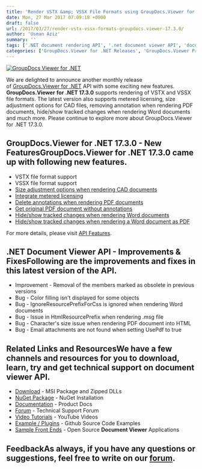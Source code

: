```yaml
---
title: 'Render VSTX &amp; VSSX File Formats using GroupDocs.Viewer for .NET 17.3.0'
date: Mon, 27 Mar 2017 07:09:18 +0000
draft: false
url: /2017/03/27/render-vstx-vssx-formats-groupdocs.viewer-17.3.0/
author: 'Usman Aziz'
summary: ''
tags: ['.NET document rendering API', '.net document viewer API', 'document viewer API for .net']
categories: ['GroupDocs.Viewer for .NET Releases', 'GroupDocs.Viewer Product Family']
---
```


[![GroupDocs Viewer for .NET](https://blog.groupdocs.com/wp-content/uploads/sites/4/2016/11/groupdocs-viewer-net.png)](http://groupdocs.com/dot-net/document-viewer-library)

We are delighted to announce another monthly release of [GroupDocs.Viewer for .NET](https://www.groupdocs.com/products/viewer/net) API with some exciting new features. **GroupDocs.Viewer** **for** **.NET 17.3.0** supports rendering of VSTX and VSSX file formats. The latest version also supports metered licensing, size adjustment options for CAD files, removing annotation when rendering PDF documents, hide/show tracked changes when rendering Word documents and much more. Please continue to explore more about GroupDocs.Viewer for .NET 17.3.0.

## GroupDocs.Viewer for .NET 17.3.0 - New FeaturesGroupDocs.Viewer for .NET 17.3.0 came up with following new features.

*   VSTX file format support
*   VSSX file format support
*   [Size adjustment options when rendering CAD documents](https://docs.groupdocs.com/viewer/net)
*   [Integrate metered licensing](https://docs.groupdocs.com/viewer/net)
*   [Delete annotations when rendering PDF documents](https://docs.groupdocs.com/viewer/net)
*   [Get original PDF document without annotations](https://docs.groupdocs.com/viewer/net)
*   [Hide/show tracked changes when rendering Word documents](https://docs.groupdocs.com/viewer/net)
*   [Hide/show tracked changes when rendering a Word document as PDF](https://docs.groupdocs.com/viewer/net)

For more details, please visit [API Features](https://docs.groupdocs.com/display/viewernet/Features+Overview "GroupDocs.Viewer features").

## .NET Document Viewer API - Improvements & FixesFollowing are the improvements and fixes in this latest version of the API.

*   Improvement - Removal of the members marked as obsolete in previous versions
*   Bug - Color filling isn't displayed for some objects
*   Bug - IgnoreResourcePrefixForCss is ignored when rendering Word documents
*   Bug - Issue in HtmlResourcePrefix when rendering .msg file
*   Bug - Character's size issue when rendering PDF document into HTML
*   Bug - Email attachments are not found when setting UsePdf to true

## Related Links and ResourcesWe have a few channels and resources for you to download, learn, try and get technical support on **document viewer API**.

*   [Download](http://downloads.groupdocs.com/viewer/net "Download API") - MSI Package and Zipped DLLs
*   [NuGet Package](https://www.nuget.org/packages/groupdocs-viewer-dotnet/ "Install from NuGet Package") - NuGet Installation
*   [Documentation](https://docs.groupdocs.com/viewer/net "Document Viewer API Documentation ") - Product Docs
*   [Forum](http://groupdocs.com/Community/forums/groupdocs.viewer-product-family/4/showforum.aspx "Technical Support Forum") - Technical Support Forum
*   [Video Tutorials](https://www.youtube.com/channel/UCgO8dwgI5KAsQCVegviVXYA/playlists "GroupDocs.Viewer video tutorials") - YouTube Videos
*   [Example / Plugins](https://github.com/groupdocsviewer/GroupDocs_Viewer_NET "download example project and front ends") - Github Source Code Examples
*   [Sample Front Ends](https://github.com/groupdocs-viewer/ "Open Source Document Viewer Applications") - Open Source **Document Viewer** Applications

## FeedbackAs always, if you have any questions or suggestions, feel free to write on our [forum](http://groupdocs.com/Community/forums/groupdocs.viewer-product-family/4/showforum.aspx "Technical Support Forum").




